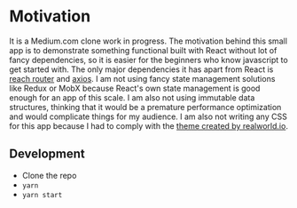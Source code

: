 # Motivation

It is a Medium.com clone work in progress. The motivation behind this small app is to demonstrate something functional built with React without lot of fancy dependencies, so it is easier for the beginners who know javascript to get started with. The only major dependencies it has apart from React is [reach router](https://reach.tech/router) and [axios](https://github.com/axios/axios). I am not using fancy state management solutions like Redux or MobX because React's own state management is good enough for an app of this scale. I am also not using immutable data structures, thinking that it would be a premature performance optimization and would complicate things for my audience. I am also not writing any CSS for this app because I had to comply with the [theme created by realworld.io](https://github.com/gothinkster/realworld/tree/master/spec#stylestemplates).

## Development

- Clone the repo
- `yarn`
- `yarn start`
